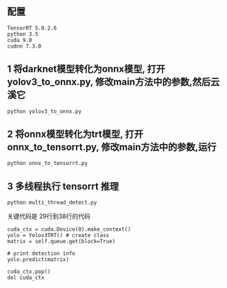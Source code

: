 ## 配置

    TensorRT 5.0.2.6
    python 3.5
    cuda 9.0
    cudnn 7.3.0

## 1 将darknet模型转化为onnx模型, 打开 yolov3_to_onnx.py, 修改main方法中的参数,然后云溪它
	python yolov3_to_onnx.py

## 2 将onnx模型转化为trt模型, 打开onnx_to_tensorrt.py, 修改main方法中的参数,运行
	python onnx_to_tensorrt.py

## 3 多线程执行 tensorrt 推理
	python multi_thread_detect.py

关键代码是 29行到38行的代码

	cuda_ctx = cuda.Device(0).make_context()
    yolo = Yolov3TRT() # create class
    matrix = self.queue.get(block=True)

    # print detection info
    yolo.predict(matrix)

    cuda_ctx.pop()
    del cuda_ctx


